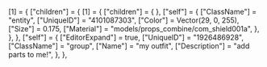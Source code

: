 [1] = {
	["children"] = {
		[1] = {
			["children"] = {
			},
			["self"] = {
				["ClassName"] = "entity",
				["UniqueID"] = "4101087303",
				["Color"] = Vector(29, 0, 255),
				["Size"] = 0.175,
				["Material"] = "models/props_combine/com_shield001a",
			},
		},
	},
	["self"] = {
		["EditorExpand"] = true,
		["UniqueID"] = "1926486928",
		["ClassName"] = "group",
		["Name"] = "my outfit",
		["Description"] = "add parts to me!",
	},
},
